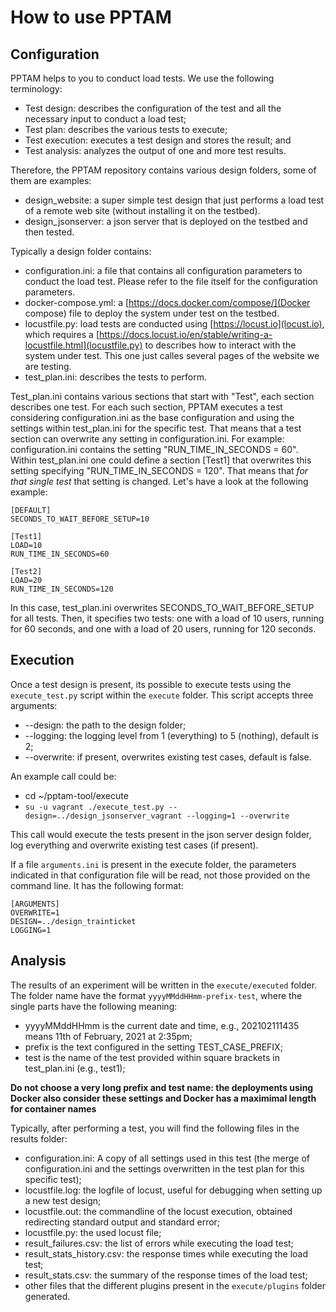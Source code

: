 # How to use PPTAM

## Configuration
PPTAM helps to you to conduct load tests. We use the following terminology:

 - Test design: describes the configuration of the test and all the necessary input to conduct a load test;
 - Test plan: describes the various tests to execute;
 - Test execution: executes a test design and stores the result; and
 - Test analysis: analyzes the output of one and more test results.

 Therefore, the PPTAM repository contains various design folders, some of them are examples:

 - design_website: a super simple test design that just performs a load test of a remote web site (without installing it on the testbed). 
 - design_jsonserver: a json server that is deployed on the testbed and then tested.

 Typically a design folder contains:
   - configuration.ini: a file that contains all configuration parameters to conduct the load test. Please refer to the file itself for the configuration parameters.
   - docker-compose.yml: a [https://docs.docker.com/compose/](Docker compose) file to deploy the system under test on the testbed. 
   - locustfile.py: load tests are conducted using [https://locust.io](locust.io), which requires a [https://docs.locust.io/en/stable/writing-a-locustfile.html](locustfile.py) to describes how to interact with the system under test. This one just calles several pages of the website we are testing.
   - test_plan.ini: describes the tests to perform.
   
Test_plan.ini contains various sections that start with "Test", each section describes one test. For each such section, PPTAM executes a test considering configuration.ini as the base configuration and using the settings within test_plan.ini for the specific test. That means that a test section can overwrite any setting in configuration.ini. For example: configuration.ini contains the setting "RUN_TIME_IN_SECONDS = 60". Within test_plan.ini one could define a section [Test1] that overwrites this setting specifying "RUN_TIME_IN_SECONDS = 120". That means that *for that single test* that setting is changed. Let's have a look at the following example:

```
[DEFAULT]
SECONDS_TO_WAIT_BEFORE_SETUP=10

[Test1]
LOAD=10
RUN_TIME_IN_SECONDS=60

[Test2]
LOAD=20
RUN_TIME_IN_SECONDS=120
```

In this case, test_plan.ini overwrites SECONDS_TO_WAIT_BEFORE_SETUP for all tests. Then, it specifies two tests: one with a load of 10 users, running for 60 seconds, and one with a load of 20 users, running for 120 seconds.

## Execution

Once a test design is present, its possible to execute tests using the `execute_test.py` script within the `execute` folder. This script accepts three arguments:

* --design: the path to the design folder;
* --logging: the logging level from 1 (everything) to 5 (nothing), default is 2;
* --overwrite: if present, overwrites existing test cases, default is false.

An example call could be:

- cd ~/pptam-tool/execute
- `su -u vagrant ./execute_test.py --design=../design_jsonserver_vagrant --logging=1 --overwrite`

This call would execute the tests present in the json server design folder, log everything and overwrite existing test cases (if present).

If a file `arguments.ini` is present in the execute folder, the parameters indicated in that configuration file will be read, not those provided on the command line. It has the following format:

```
[ARGUMENTS]
OVERWRITE=1
DESIGN=../design_trainticket
LOGGING=1
````

## Analysis

The results of an experiment will be written in the `execute/executed` folder. The folder name have the format `yyyyMMddHHmm-prefix-test`, where the single parts have the following meaning:

- yyyyMMddHHmm is the current date and time, e.g., 202102111435 means 11th of February, 2021 at 2:35pm;
- prefix is the text configured in the setting TEST_CASE_PREFIX;
- test is the name of the test provided within square brackets in test_plan.ini (e.g., test1);

**Do not choose a very long prefix and test name: the deployments using Docker also consider these settings and Docker has a maximimal length for container names**

Typically, after performing a test, you will find the following files in the results folder:

- configuration.ini: A copy of all settings used in this test (the merge of configuration.ini and the settings overwritten in the test plan for this specific test);
- locustfile.log: the logfile of locust, useful for debugging when setting up a new test design;
- locustfile.out: the commandline of the locust execution, obtained redirecting standard output and standard error;
- locustfile.py: the used locust file;
- result_failures.csv: the list of errors while executing the load test;
- result_stats_history.csv: the response times while executing the load test;
- result_stats.csv: the summary of the response times of the load test;
- other files that the different plugins present in the `execute/plugins` folder generated.